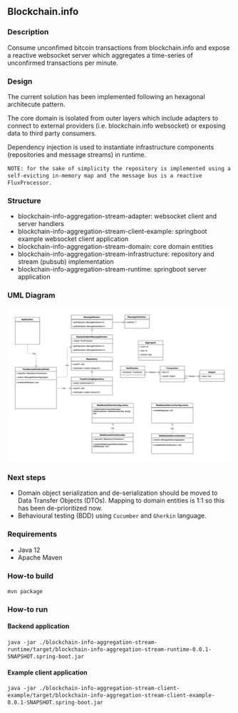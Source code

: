 ## Blockchain.info

### Description

Consume unconfimed bitcoin transactions from blockchain.info and expose a reactive websocket server which aggregates a time-series of unconfirmed transactions per minute.

### Design

The current solution has been implemented following an hexagonal architecute pattern.

The core domain is isolated from outer layers which include adapters to connect to external providers (i.e. blockchain.info websocket) or exposing data to third party consumers.

Dependency injection is used to instantiate infrastructure components (repositories and message streams) in runtime.

```
NOTE: for the sake of simplicity the repository is implemented using a self-evicting in-memory map and the message bus is a reactive FluxProcessor.
```

### Structure

* blockchain-info-aggregation-stream-adapter: websocket client and server handlers
* blockchain-info-aggregation-stream-client-example: springboot example websocket client application
* blockchain-info-aggregation-stream-domain: core domain entities
* blockchain-info-aggregation-stream-infrastructure: repository and stream (pubsub) implementation
* blockchain-info-aggregation-stream-runtime: springboot server application

### UML Diagram

![uml-diagram](uml_diagram.png)


### Next steps

* Domain object serialization and de-serialization should be moved to Data Transfer Objects (DTOs). Mapping to domain entities is 1:1 so this has been de-prioritized now.
* Behavioural testing (BDD) using `Cucumber` and `Gherkin` language.


### Requirements

* Java 12
* Apache Maven


### How-to build

```
mvn package
```

### How-to run

#### Backend application

```
java -jar ./blockchain-info-aggregation-stream-runtime/target/blockchain-info-aggregation-stream-runtime-0.0.1-SNAPSHOT.spring-boot.jar
```


#### Example client application

```
java -jar ./blockchain-info-aggregation-stream-client-example/target/blockchain-info-aggregation-stream-client-example-0.0.1-SNAPSHOT.spring-boot.jar
```


